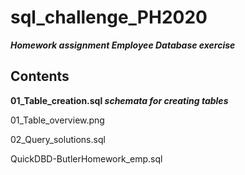 # sql_challenge_PH2020
***Homework assignment  Employee Database exercise***
## Contents

<b> 01_Table_creation.sql </b> ***schemata for creating tables***

01_Table_overview.png

02_Query_solutions.sql

QuickDBD-ButlerHomework_emp.sql
